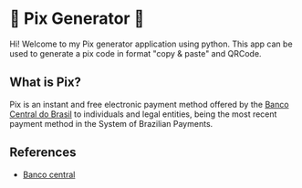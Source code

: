 # 💸 Pix Generator 💸

Hi! Welcome to my Pix generator application using python.
This app can be used to generate a pix code in format "copy & paste" and QRCode.

## What is Pix?

Pix is ​​an instant and free electronic payment method offered by the [Banco Central do Brasil](https://www.bcb.gov.br/estabilidadefinanceira/pix) to individuals and legal entities, being the most recent payment method in the System of Brazilian Payments.

## References

- [Banco central](https://www.bcb.gov.br/content/estabilidadefinanceira/pix/Regulamento_Pix/II_ManualdePadroesparaIniciacaodoPix.pdf)
